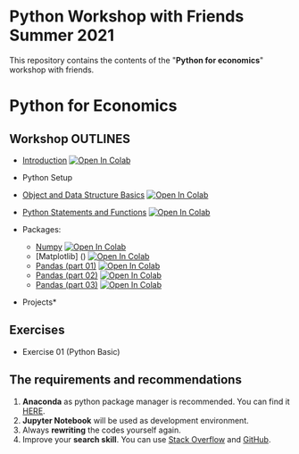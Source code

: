 # Python Workshop with Friends Summer 2021
This repository contains the contents of the "**Python for economics**" workshop with friends.

# Python for Economics

## Workshop OUTLINES

- [Introduction]() [![Open In Colab](https://colab.research.google.com/assets/colab-badge.svg)]()
- Python Setup
- [Object and Data Structure Basics]() [![Open In Colab](https://colab.research.google.com/assets/colab-badge.svg)]()

- [Python Statements and Functions]() [![Open In Colab](https://colab.research.google.com/assets/colab-badge.svg)]()

- Packages:
  - [Numpy]() [![Open In Colab](https://colab.research.google.com/assets/colab-badge.svg)]()
  - [Matplotlib] () [![Open In Colab](https://colab.research.google.com/assets/colab-badge.svg)]()
  - [Pandas (part 01)]() [![Open In Colab](https://colab.research.google.com/assets/colab-badge.svg)]()
  - [Pandas (part 02)]() [![Open In Colab](https://colab.research.google.com/assets/colab-badge.svg)]()
  - [Pandas (part 03)]() [![Open In Colab](https://colab.research.google.com/assets/colab-badge.svg)]()
  
- Projects*
 
## Exercises
- Exercise 01 (Python Basic)




## The requirements and recommendations

1. **Anaconda** as python package manager is recommended. You can find it [HERE](https://www.anaconda.com/products/individual).
2. **Jupyter Notebook** will be used as development environment.
3. Always **rewriting** the codes yourself again.
4. Improve your **search skill**. You can use [Stack Overflow](https://stackoverflow.com/) and [GitHub](https://github.com/).
